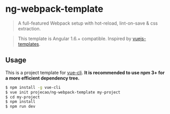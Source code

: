 # ng-webpack-template

> A full-featured Webpack setup with hot-reload, lint-on-save & css extraction.

> This template is Angular 1.6.+ compatible. Inspired by [vuejs-templates](https://github.com/vuejs-templates).

## Usage

This is a project template for [vue-cli](https://github.com/vuejs/vue-cli). **It is recommended to use npm 3+ for a more efficient dependency tree.**

``` bash
$ npm install -g vue-cli
$ vue init projecao/ng-webpack-template my-project
$ cd my-project
$ npm install
$ npm run dev
```